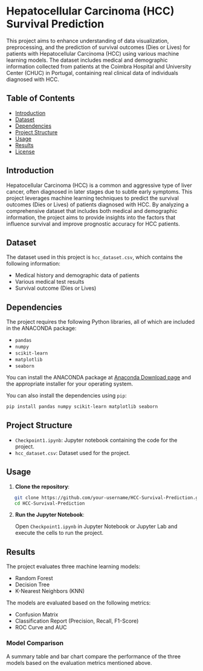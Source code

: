 # Hepatocellular Carcinoma (HCC) Survival Prediction

This project aims to enhance understanding of data visualization, preprocessing, and the prediction of survival outcomes (Dies or Lives) for patients with Hepatocellular Carcinoma (HCC) using various machine learning models. The dataset includes medical and demographic information collected from patients at the Coimbra Hospital and University Center (CHUC) in Portugal, containing real clinical data of individuals diagnosed with HCC.

## Table of Contents
- [Introduction](#introduction)
- [Dataset](#dataset)
- [Dependencies](#dependencies)
- [Project Structure](#project-structure)
- [Usage](#usage)
- [Results](#results)
- [License](#license)

## Introduction

Hepatocellular Carcinoma (HCC) is a common and aggressive type of liver cancer, often diagnosed in later stages due to subtle early symptoms. This project leverages machine learning techniques to predict the survival outcomes (Dies or Lives) of patients diagnosed with HCC. By analyzing a comprehensive dataset that includes both medical and demographic information, the project aims to provide insights into the factors that influence survival and improve prognostic accuracy for HCC patients.

## Dataset

The dataset used in this project is `hcc_dataset.csv`, which contains the following information:
- Medical history and demographic data of patients
- Various medical test results
- Survival outcome (Dies or Lives)

## Dependencies

The project requires the following Python libraries, all of which are included in the ANACONDA package:
- `pandas`
- `numpy`
- `scikit-learn`
- `matplotlib`
- `seaborn`

You can install the ANACONDA package at [Anaconda Download page](https://www.anaconda.com/products/distribution) and the appropriate installer for your operating system.

You can also install the dependencies using `pip`:

```bash
pip install pandas numpy scikit-learn matplotlib seaborn
```

## Project Structure

- `Checkpoint1.ipynb`: Jupyter notebook containing the code for the project.
- `hcc_dataset.csv`: Dataset used for the project.

## Usage

1. **Clone the repository**:

```bash
   git clone https://github.com/your-username/HCC-Survival-Prediction.git
   cd HCC-Survival-Prediction
```

2. **Run the Jupyter Notebook**:

   Open `Checkpoint1.ipynb` in Jupyter Notebook or Jupyter Lab and execute the cells to run the project.

## Results

The project evaluates three machine learning models:
- Random Forest
- Decision Tree
- K-Nearest Neighbors (KNN)

The models are evaluated based on the following metrics:
- Confusion Matrix
- Classification Report (Precision, Recall, F1-Score)
- ROC Curve and AUC

### Model Comparison

A summary table and bar chart compare the performance of the three models based on the evaluation metrics mentioned above.